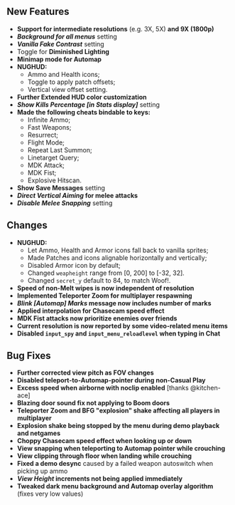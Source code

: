 ## New Features

- **Support for intermediate resolutions** (e.g. 3X, 5X) **and 9X (1800p)**
- **_Background for all menus_** setting
- **_Vanilla Fake Contrast_** setting
- Toggle for **Diminished Lighting**
- **Minimap mode for Automap**
- **NUGHUD:**
  - Ammo and Health icons;
  - Toggle to apply patch offsets;
  - Vertical view offset setting.
- **Further Extended HUD color customization**
- **_Show Kills Percentage [in Stats display]_** setting
- **Made the following cheats bindable to keys:**
  - Infinite Ammo;
  - Fast Weapons;
  - Resurrect;
  - Flight Mode;
  - Repeat Last Summon;
  - Linetarget Query;
  - MDK Attack;
  - MDK Fist;
  - Explosive Hitscan.
- **Show Save Messages** setting
- **_Direct Vertical Aiming_ for melee attacks**
- **_Disable Melee Snapping_** setting

## Changes

- **NUGHUD:**
  - Let Ammo, Health and Armor icons fall back to vanilla sprites;
  - Made Patches and icons alignable horizontally and vertically;
  - Disabled Armor icon by default;
  - Changed `weapheight` range from [0, 200] to [-32, 32].
  - Changed `secret_y` default to 84, to match Woof!.
- **Speed of non-Melt wipes is now independent of resolution**
- **Implemented Teleporter Zoom for multiplayer respawning**
- **_Blink [Automap] Marks_ message now includes number of marks**
- **Applied interpolation for Chasecam speed effect**
- **MDK Fist attacks now prioritize enemies over friends**
- **Current resolution is now reported by some video-related menu items**
- **Disabled `input_spy` and `input_menu_reloadlevel` when typing in Chat**

## Bug Fixes

- **Further corrected view pitch as FOV changes**
- **Disabled teleport-to-Automap-pointer during non-Casual Play**
- **Excess speed when airborne with noclip enabled** [thanks @kitchen-ace]
- **Blazing door sound fix not applying to Boom doors**
- **Teleporter Zoom and BFG "explosion" shake affecting all players in multiplayer**
- **Explosion shake being stopped by the menu during demo playback and netgames**
- **Choppy Chasecam speed effect when looking up or down**
- **View snapping when teleporting to Automap pointer while crouching**
- **View clipping through floor when landing while crouching**
- **Fixed a demo desync** caused by a failed weapon autoswitch when picking up ammo
- **_View Height_ increments not being applied immediately**
- **Tweaked dark menu background and Automap overlay algorithm** (fixes very low values)
